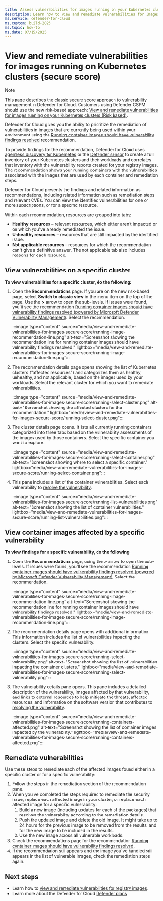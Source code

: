 ```yaml
---
title: Assess vulnerabilities for images running on your Kubernetes clusters (Secure Score)
description: Learn how to view and remediate vulnerabilities for images running on your Kubernetes clusters (Secure Score).
ms.service: defender-for-cloud
ms.custom: build-2023
ms.topic: how-to
ms.date: 07/15/2025
---
```


# View and remediate vulnerabilities for images running on Kubernetes clusters (secure score)

> [!NOTE]
> This page describes the classic secure score approach to vulnerability management in Defender for Cloud. Customers using Defender CSPM should use the new risk-based approach: [View and remediate vulnerabilities for images running on your Kubernetes clusters (Risk based)](view-and-remediate-vulnerabilities-for-images.md).

Defender for Cloud gives you the ability to prioritize the remediation of vulnerabilities in images that are currently being used within your environment using the [Running container images should have vulnerability findings resolved](https://portal.azure.com/#view/Microsoft_Azure_Security_CloudNativeCompute/KubernetesRuntimeVisibilityRecommendationDetailsBlade/assessmentKey/41503391-efa5-47ee-9282-4eff6131462ce) recommendation.

To provide findings for the recommendation, Defender for Cloud uses [agentless discovery for Kubernetes](defender-for-containers-introduction.md) or the [Defender sensor](tutorial-enable-containers-azure.md#deploy-the-defender-sensor-in-azure) to create a full inventory of your Kubernetes clusters and their workloads and correlates that inventory with the vulnerability reports created for your registry images. The recommendation shows your running containers with the vulnerabilities associated with the images that are used by each container and remediation steps.

Defender for Cloud presents the findings and related information as recommendations, including related information such as remediation steps and relevant CVEs. You can view the identified vulnerabilities for one or more subscriptions, or for a specific resource.

Within each recommendation, resources are grouped into tabs:  

- **Healthy resources** – relevant resources, which either aren't impacted or on which you've already remediated the issue.  
- **Unhealthy resources** – resources that are still impacted by the identified issue.  
- **Not applicable resources** – resources for which the recommendation can't give a definitive answer. The not applicable tab also includes reasons for each resource.

## View vulnerabilities on a specific cluster

**To view vulnerabilities for a specific cluster, do the following:**  

1. Open the **Recommendations** page. If you are on the new risk-based page, select **Switch to classic view** in the menu item on the top of the page. Use the **>** arrow to open the sub-levels.  If issues were found, you'll see the recommendation [Running container images should have vulnerability findings resolved (powered by Microsoft Defender Vulnerability Management)](https://portal.azure.com/#blade/Microsoft_Azure_Security/RecommendationsBlade/assessmentKey/c609cf0f-71ab-41e9-a3c6-9a1f7fe1b8d5). Select the recommendation.

    :::image type="content" source="media/view-and-remediate-vulnerabilities-for-images-secure-score/running-image-recommendation-line.png" alt-text="Screenshot showing the recommendation line for running container images should have vulnerability findings resolved." lightbox="media/view-and-remediate-vulnerabilities-for-images-secure-score/running-image-recommendation-line.png":::

1. The recommendation details page opens showing the list of Kubernetes clusters ("affected resources") and categorizes them as healthy, unhealthy, and not applicable, based on the images used by your workloads. Select the relevant cluster for which you want to remediate vulnerabilities.

    :::image type="content" source="media/view-and-remediate-vulnerabilities-for-images-secure-score/running-select-cluster.png" alt-text="Screenshot showing the affected clusters for the recommendation." lightbox="media/view-and-remediate-vulnerabilities-for-images-secure-score/running-select-cluster.png":::

1. The cluster details page opens. It lists all currently running containers categorized into three tabs based on the vulnerability assessments of the images used by those containers. Select the specific container you want to explore.

    :::image type="content" source="media/view-and-remediate-vulnerabilities-for-images-secure-score/running-select-container.png" alt-text="Screenshot showing where to select a specific container." lightbox="media/view-and-remediate-vulnerabilities-for-images-secure-score/running-select-container.png":::

1. This pane includes a list of the container vulnerabilities. Select each vulnerability to [resolve the vulnerability](#remediate-vulnerabilities).

    :::image type="content" source="media/view-and-remediate-vulnerabilities-for-images-secure-score/running-list-vulnerabilities.png" alt-text="Screenshot showing the list of container vulnerabilities." lightbox="media/view-and-remediate-vulnerabilities-for-images-secure-score/running-list-vulnerabilities.png":::

## View container images affected by a specific vulnerability

**To view findings for a specific vulnerability, do the following:**

1. Open the **Recommendations** page, using the **>** arrow to open the sub-levels. If issues were found, you'll see the recommendation [Running container images should have vulnerability findings resolved (powered by Microsoft Defender Vulnerability Management)](https://portal.azure.com/#blade/Microsoft_Azure_Security/RecommendationsBlade/assessmentKey/c609cf0f-71ab-41e9-a3c6-9a1f7fe1b8d5). Select the recommendation.

    :::image type="content" source="media/view-and-remediate-vulnerabilities-for-images-secure-score/running-image-recommendation-line.png" alt-text="Screenshot showing the recommendation line for running container images should have vulnerability findings resolved." lightbox="media/view-and-remediate-vulnerabilities-for-images-secure-score/running-image-recommendation-line.png":::

1. The recommendation details page opens with additional information. This information includes the list of vulnerabilities impacting the clusters. Select the specific vulnerability.

    :::image type="content" source="media/view-and-remediate-vulnerabilities-for-images-secure-score/running-select-vulnerability.png" alt-text="Screenshot showing the list of vulnerabilities impacting the container clusters." lightbox="media/view-and-remediate-vulnerabilities-for-images-secure-score/running-select-vulnerability.png":::

1. The vulnerability details pane opens. This pane includes a detailed description of the vulnerability, images affected by that vulnerability, and links to external resources to help mitigate the threats, affected resources, and information on the software version that contributes to [resolving the vulnerability](#remediate-vulnerabilities).

    :::image type="content" source="media/view-and-remediate-vulnerabilities-for-images-secure-score/running-containers-affected.png" alt-text="Screenshot showing the list of container images impacted by the vulnerability." lightbox="media/view-and-remediate-vulnerabilities-for-images-secure-score/running-containers-affected.png":::

## Remediate vulnerabilities

Use these steps to remediate each of the affected images found either in a specific cluster or for a specific vulnerability:

1. Follow the steps in the remediation section of the recommendation pane.
1. When you've completed the steps required to remediate the security issue, replace each affected image in your cluster, or replace each affected image for a specific vulnerability:
    1. Build a new image (including updates for each of the packages) that resolves the vulnerability according to the remediation details.
    1. Push the updated image and delete the old image. It might take up to 24 hours for the previous image to be removed from the results, and for the new image to be included in the results.
    1. Use the new image across all vulnerable workloads.
1. Check the recommendations page for the recommendation [Running container images should have vulnerability findings resolved](https://portal.azure.com/#view/Microsoft_Azure_Security_CloudNativeCompute/KubernetesRuntimeVisibilityRecommendationDetailsBlade/assessmentKey/41503391-efa5-47ee-9282-4eff6131462c).
1. If the recommendation still appears and the image you've handled still appears in the list of vulnerable images, check the remediation steps again.

## Next steps

- Learn how to [view and remediate vulnerabilities for registry images](view-and-remediate-vulnerability-assessment-findings.md).
- Learn more about the Defender for Cloud [Defender plans](defender-for-cloud-introduction.md#cloud-workload-protection-platform-cwpp)
